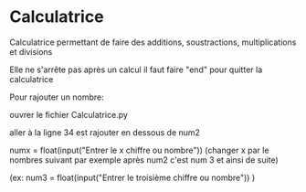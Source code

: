 # Calculatrice

Calculatrice permettant de faire des additions, soustractions, multiplications et divisions

Elle ne s'arrête pas après un calcul il faut faire "end" pour quitter la calculatrice

Pour rajouter un nombre:

ouvrer le fichier Calculatrice.py

aller à la ligne 34 est rajouter en dessous de num2

 numx = float(input("Entrer le x chiffre ou nombre")) (changer x par le nombres suivant par exemple après num2 c'est num 3 et ainsi de suite)

 (ex:  num3 = float(input("Entrer le troisième chiffre ou nombre")) )

 
